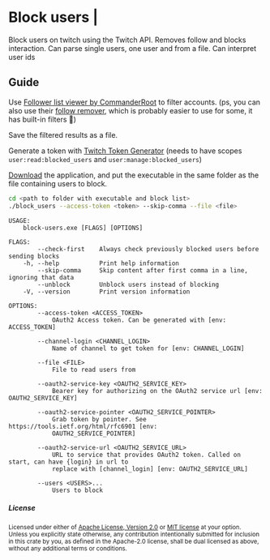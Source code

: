 Block users | 
============================================

Block users on twitch using the Twitch API. Removes follow and blocks interaction. Can parse single users, one user and from a file. Can interpret user ids 

## Guide

Use [Follower list viewer by CommanderRoot](https://twitch-tools.rootonline.de/followerlist_viewer.php) to filter accounts.
(ps, you can also use their [follow remover](https://twitch-tools.rootonline.de/follower_remover.php), which is probably easier to use for some, it has built-in filters 🙂)

Save the filtered results as a file.

Generate a token with [Twitch Token Generator](https://twitchtokengenerator.com/?scope=user:read:blocked_users+user:manage:blocked_users&auth=auth_stay) (needs to have scopes `user:read:blocked_users` and `user:manage:blocked_users`)

[Download](https://github.com/Emilgardis/block_users/releases/latest) the application, and put the executable in the same folder as the file containing users to block.

```sh
cd <path to folder with executable and block list>
./block_users --access-token <token> --skip-comma --file <file> 
```

```text
USAGE:
    block-users.exe [FLAGS] [OPTIONS]

FLAGS:
        --check-first    Always check previously blocked users before sending blocks
    -h, --help           Print help information
        --skip-comma     Skip content after first comma in a line, ignoring that data
        --unblock        Unblock users instead of blocking
    -V, --version        Print version information

OPTIONS:
        --access-token <ACCESS_TOKEN>
            OAuth2 Access token. Can be generated with [env: ACCESS_TOKEN]

        --channel-login <CHANNEL_LOGIN>
            Name of channel to get token for [env: CHANNEL_LOGIN]

        --file <FILE>
            File to read users from

        --oauth2-service-key <OAUTH2_SERVICE_KEY>
            Bearer key for authorizing on the OAuth2 service url [env: OAUTH2_SERVICE_KEY]

        --oauth2-service-pointer <OAUTH2_SERVICE_POINTER>
            Grab token by pointer. See https://tools.ietf.org/html/rfc6901 [env:
            OAUTH2_SERVICE_POINTER]

        --oauth2-service-url <OAUTH2_SERVICE_URL>
            URL to service that provides OAuth2 token. Called on start, can have {login} in url to
            replace with [channel_login] [env: OAUTH2_SERVICE_URL]

        --users <USERS>...
            Users to block
```

<h5> License </h5>

<sup>
Licensed under either of <a href="LICENSE-APACHE">Apache License, Version
2.0</a> or <a href="LICENSE-MIT">MIT license</a> at your option.
</sup>

<br>

<sub>
Unless you explicitly state otherwise, any contribution intentionally submitted
for inclusion in this crate by you, as defined in the Apache-2.0 license, shall
be dual licensed as above, without any additional terms or conditions.
</sub>

